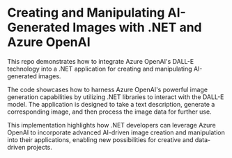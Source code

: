 # Creating and Manipulating AI-Generated Images with .NET and Azure OpenAI

This repo demonstrates how to integrate Azure OpenAI's DALL-E technology into a .NET application for creating and manipulating AI-generated images.

The code showcases how to harness Azure OpenAI's powerful image generation capabilities by utilizing .NET libraries to interact with the DALL-E model. The application is designed to take a text description, generate a corresponding image, and then process the image data for further use.

This implementation highlights how .NET developers can leverage Azure OpenAI to incorporate advanced AI-driven image creation and manipulation into their applications, enabling new possibilities for creative and data-driven projects.
